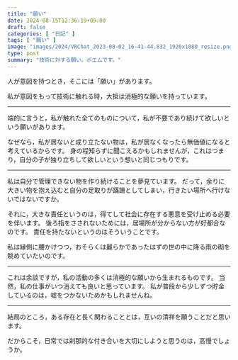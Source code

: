 ```yaml
---
title: "願い"
date: 2024-08-15T12:36:19+09:00
draft: false
categories: [ "日記" ]
tags: [ "願い" ]
image: "images/2024/VRChat_2023-08-02_16-41-44.832_1920x1080_resize.png"
type: post
summary: "技術に対する願い。ポエムです。"
---
```


人が意図を持つとき，そこには「願い」があります。

私が意図をもって技術に触れる時，大抵は消極的な願いを持っています。

---

端的に言うと，私が触れた全てのものについて，私が不要であり続けて欲しいという願いがあります。

なぜなら，私が居ないと成り立たない物は，私が居なくなったら無価値になると考えているからです。
身の程知らずに聞こえるかもしれませんが，これはつまり，自分の子が独り立ちして欲しいという想いと同じつもりです。

---

私は自分で管理できない物を作り続けることを夢見ています。
だって，余りに大きい物を抱え込むと自分の足取りが蹣跚としてしまい，行きたい場所へ行けないではないですか。

それに，大きな責任というのは，得てして社会に存在する悪意を受け止める必要を伴います。
後ろ指をさされないためには，居場所が分からない方が好都合なのです。
責任を持たないというのはそういうことです。

私は縁側に腰かけつつ，おそらくは麗らかであったはずの世の中に降る雨の砌を眺めていたいのです。

---

これは余談ですが，私の活動の多くは消極的な願いから生まれるものです。
当然，私の仕事がいつ消えても良いと思っています。
私が普段から少しずつ貯金しているのは，嘘をつかないためかもしれませんね。

---

結局のところ，ある存在と長く関わることとは，互いの清祥を願うことだと思います。

だからこそ，日常では刹那的な付き合いを大切にしようと思うのは，高慢でしょうか。

